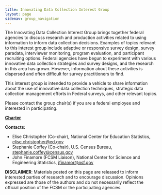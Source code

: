 ```yaml
---
title: Innovating Data Collection Interest Group
layout: page
sidenav: group_navigation
---
```

<p>The Innovating Data Collection Interest Group brings together federal agencies to discuss research and production activities related to using information to inform data collection decisions. Examples of topics relevant to this interest group include adaptive or responsive survey design, survey paradata, interviewer monitoring, program evaluation, and participant recruiting options. Federal agencies have begun to experiment with various innovative data collection strategies and survey designs, and the research in this area has grown. However, information about these activities is dispersed and often difficult for survey practitioners to find. </p>
<p>This interest group is intended to provide a vehicle to share information about the use of innovative data collection techniques, strategic data collection management efforts in Federal surveys, and other relevant topics. </p>

<p>Please contact the group chair(s) if you are a federal employee and interested in participating.</p>

<p><a href="{{site.baseurl}}/assets/files/docs/FCSM Innovating Data Collection Interest Group Charter_signed.pdf"><strong>Charter</strong></a></p>
<p><strong>Contacts:</strong> </p>
<ul>
  <li>Elise Christopher (Co-chair), National Center for Education Statistics, <a href="mailto:elise.christopher@ed.gov">elise.christopher@ed.gov</a></li>
  <li>Stephanie Coffey (Co-chair), U.S. Census Bureau, <a href="mailto:stephanie.coffey@census.gov">stephanie.coffey@census.gov</a> </li>
  <li>John Finamore (FCSM Liaison), National Center for Science and Engineering Statistics, <a href="mailto:jfinamor@nsf.gov">jfinamor@nsf.gov</a> </li>
</ul>

<p><b>DISCLAIMER</b>: Materials posted on this page are released to inform interested parties of research and to encourage discussion. Opinions expressed are those of the authors and do not necessarily reflect the official position of the FCSM or the participating agencies.</p>
